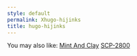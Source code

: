 ```yaml
---
style: default
permalink: Xhugo-hijinks
title: hugo-hijinks
---
```

You may also like:
[Mint And Clay](http://scp-wiki.net/mint-and-clay)
[SCP-2800](http://scp-wiki.net/scp-2800)